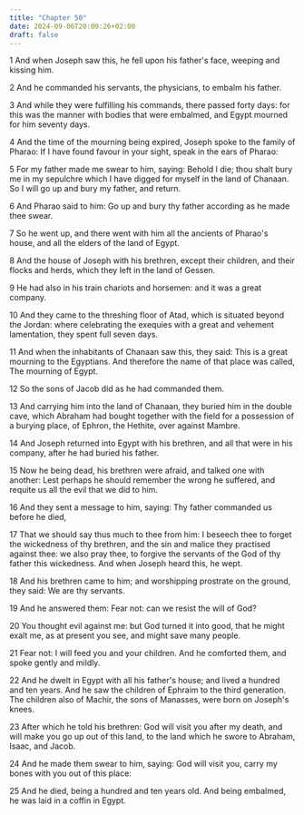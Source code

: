 ```yaml
---
title: "Chapter 50"
date: 2024-09-06T20:00:26+02:00
draft: false
---
```



1 And when Joseph saw this, he fell upon his father's face, weeping and kissing him.

2 And he commanded his servants, the physicians, to embalm his father.

3 And while they were fulfilling his commands, there passed forty days: for this was the manner with bodies that were embalmed, and Egypt mourned for him seventy days.

4 And the time of the mourning being expired, Joseph spoke to the family of Pharao: If I have found favour in your sight, speak in the ears of Pharao:

5 For my father made me swear to him, saying: Behold I die; thou shalt bury me in my sepulchre which I have digged for myself in the land of Chanaan. So I will go up and bury my father, and return.

6 And Pharao said to him: Go up and bury thy father according as he made thee swear.

7 So he went up, and there went with him all the ancients of Pharao's house, and all the elders of the land of Egypt.

8 And the house of Joseph with his brethren, except their children, and their flocks and herds, which they left in the land of Gessen.

9 He had also in his train chariots and horsemen: and it was a great company.

10 And they came to the threshing floor of Atad, which is situated beyond the Jordan: where celebrating the exequies with a great and vehement lamentation, they spent full seven days.

11 And when the inhabitants of Chanaan saw this, they said: This is a great mourning to the Egyptians. And therefore the name of that place was called, The mourning of Egypt.

12 So the sons of Jacob did as he had commanded them.

13 And carrying him into the land of Chanaan, they buried him in the double cave, which Abraham had bought together with the field for a possession of a burying place, of Ephron, the Hethite, over against Mambre.

14 And Joseph returned into Egypt with his brethren, and all that were in his company, after he had buried his father.

15 Now he being dead, his brethren were afraid, and talked one with another: Lest perhaps he should remember the wrong he suffered, and requite us all the evil that we did to him.

16 And they sent a message to him, saying: Thy father commanded us before he died,

17 That we should say thus much to thee from him: I beseech thee to forget the wickedness of thy brethren, and the sin and malice they practised against thee: we also pray thee, to forgive the servants of the God of thy father this wickedness. And when Joseph heard this, he wept.

18 And his brethren came to him; and worshipping prostrate on the ground, they said: We are thy servants.

19 And he answered them: Fear not: can we resist the will of God?

20 You thought evil against me: but God turned it into good, that he might exalt me, as at present you see, and might save many people.

21 Fear not: I will feed you and your children. And he comforted them, and spoke gently and mildly.

22 And he dwelt in Egypt with all his father's house; and lived a hundred and ten years. And he saw the children of Ephraim to the third generation. The children also of Machir, the sons of Manasses, were born on Joseph's knees.

23 After which he told his brethren: God will visit you after my death, and will make you go up out of this land, to the land which he swore to Abraham, Isaac, and Jacob.

24 And he made them swear to him, saying: God will visit you, carry my bones with you out of this place:

25 And he died, being a hundred and ten years old. And being embalmed, he was laid in a coffin in Egypt.

